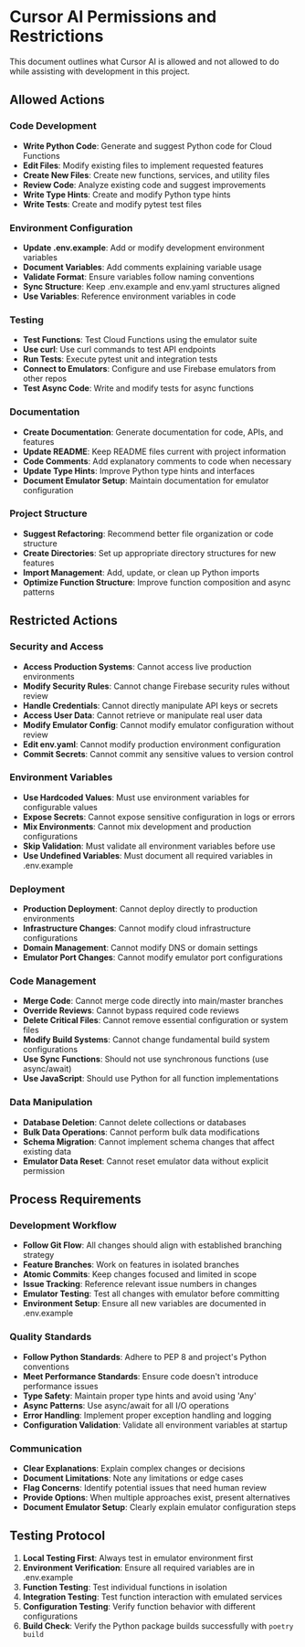 # Cursor AI Permissions and Restrictions

This document outlines what Cursor AI is allowed and not allowed to do while assisting with development in this project.

## Allowed Actions

### Code Development
- **Write Python Code**: Generate and suggest Python code for Cloud Functions
- **Edit Files**: Modify existing files to implement requested features
- **Create New Files**: Create new functions, services, and utility files
- **Review Code**: Analyze existing code and suggest improvements
- **Write Type Hints**: Create and modify Python type hints
- **Write Tests**: Create and modify pytest test files

### Environment Configuration
- **Update .env.example**: Add or modify development environment variables
- **Document Variables**: Add comments explaining variable usage
- **Validate Format**: Ensure variables follow naming conventions
- **Sync Structure**: Keep .env.example and env.yaml structures aligned
- **Use Variables**: Reference environment variables in code

### Testing
- **Test Functions**: Test Cloud Functions using the emulator suite
- **Use curl**: Use curl commands to test API endpoints
- **Run Tests**: Execute pytest unit and integration tests
- **Connect to Emulators**: Configure and use Firebase emulators from other repos
- **Test Async Code**: Write and modify tests for async functions

### Documentation
- **Create Documentation**: Generate documentation for code, APIs, and features
- **Update README**: Keep README files current with project information
- **Code Comments**: Add explanatory comments to code when necessary
- **Update Type Hints**: Improve Python type hints and interfaces
- **Document Emulator Setup**: Maintain documentation for emulator configuration

### Project Structure
- **Suggest Refactoring**: Recommend better file organization or code structure
- **Create Directories**: Set up appropriate directory structures for new features
- **Import Management**: Add, update, or clean up Python imports
- **Optimize Function Structure**: Improve function composition and async patterns

## Restricted Actions

### Security and Access
- **Access Production Systems**: Cannot access live production environments
- **Modify Security Rules**: Cannot change Firebase security rules without review
- **Handle Credentials**: Cannot directly manipulate API keys or secrets
- **Access User Data**: Cannot retrieve or manipulate real user data
- **Modify Emulator Config**: Cannot modify emulator configuration without review
- **Edit env.yaml**: Cannot modify production environment configuration
- **Commit Secrets**: Cannot commit any sensitive values to version control

### Environment Variables
- **Use Hardcoded Values**: Must use environment variables for configurable values
- **Expose Secrets**: Cannot expose sensitive configuration in logs or errors
- **Mix Environments**: Cannot mix development and production configurations
- **Skip Validation**: Must validate all environment variables before use
- **Use Undefined Variables**: Must document all required variables in .env.example

### Deployment
- **Production Deployment**: Cannot deploy directly to production environments
- **Infrastructure Changes**: Cannot modify cloud infrastructure configurations
- **Domain Management**: Cannot modify DNS or domain settings
- **Emulator Port Changes**: Cannot modify emulator port configurations

### Code Management
- **Merge Code**: Cannot merge code directly into main/master branches
- **Override Reviews**: Cannot bypass required code reviews
- **Delete Critical Files**: Cannot remove essential configuration or system files
- **Modify Build Systems**: Cannot change fundamental build system configurations
- **Use Sync Functions**: Should not use synchronous functions (use async/await)
- **Use JavaScript**: Should use Python for all function implementations

### Data Manipulation
- **Database Deletion**: Cannot delete collections or databases
- **Bulk Data Operations**: Cannot perform bulk data modifications
- **Schema Migration**: Cannot implement schema changes that affect existing data
- **Emulator Data Reset**: Cannot reset emulator data without explicit permission

## Process Requirements

### Development Workflow
- **Follow Git Flow**: All changes should align with established branching strategy
- **Feature Branches**: Work on features in isolated branches
- **Atomic Commits**: Keep changes focused and limited in scope
- **Issue Tracking**: Reference relevant issue numbers in changes
- **Emulator Testing**: Test all changes with emulator before committing
- **Environment Setup**: Ensure all new variables are documented in .env.example

### Quality Standards
- **Follow Python Standards**: Adhere to PEP 8 and project's Python conventions
- **Meet Performance Standards**: Ensure code doesn't introduce performance issues
- **Type Safety**: Maintain proper type hints and avoid using 'Any'
- **Async Patterns**: Use async/await for all I/O operations
- **Error Handling**: Implement proper exception handling and logging
- **Configuration Validation**: Validate all environment variables at startup

### Communication
- **Clear Explanations**: Explain complex changes or decisions
- **Document Limitations**: Note any limitations or edge cases
- **Flag Concerns**: Identify potential issues that need human review
- **Provide Options**: When multiple approaches exist, present alternatives
- **Document Emulator Setup**: Clearly explain emulator configuration steps

## Testing Protocol
1. **Local Testing First**: Always test in emulator environment first
2. **Environment Verification**: Ensure all required variables are in .env.example
3. **Function Testing**: Test individual functions in isolation
4. **Integration Testing**: Test function interaction with emulated services
5. **Configuration Testing**: Verify function behavior with different configurations
6. **Build Check**: Verify the Python package builds successfully with `poetry build` 